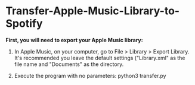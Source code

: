 # Transfer-Apple-Music-Library-to-Spotify

**First, you will need to export your Apple Music library:**  
1. In Apple Music, on your computer, go to File > Library > Export Library.  
It's recommended you leave the default settings ("Library.xml" as the file name and "Documents" as the directory.

2. Execute the program with no parameters: python3 transfer.py
